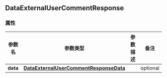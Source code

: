 <a name="DataExternalUserCommentResponse"></a>
## DataExternalUserCommentResponse
### 属性
参数名 | 参数类型 | 参数描述 | 备注
------------ | ------------- | ------------- | -------------
**data** | [**DataExternalUserCommentResponseData**](#DataExternalUserCommentResponseData) |  |  optional

<markdown src="./DataExternalUserCommentResponseData.md"/>
